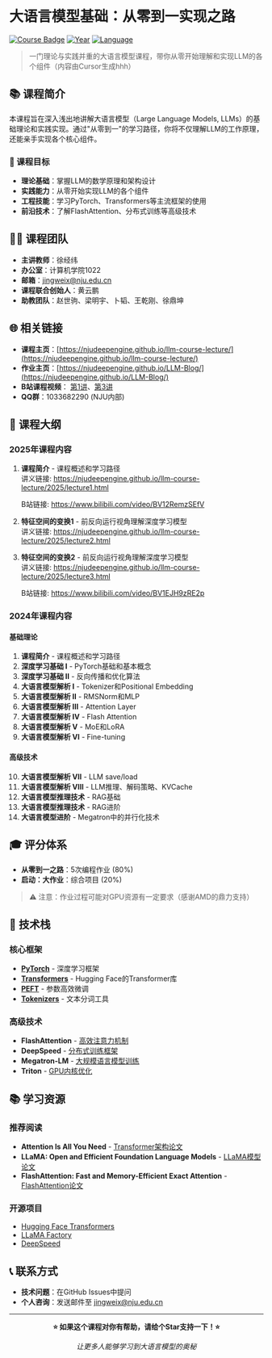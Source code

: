 # 大语言模型基础：从零到一实现之路

[![Course Badge](https://img.shields.io/badge/Course-LLM%20Basics-blue.svg)](https://njudeepengine.github.io/llm-course-lecture/)
[![Year](https://img.shields.io/badge/Year-2024%2F2025-green.svg)]()
[![Language](https://img.shields.io/badge/Language-Chinese%2FEnglish-yellow.svg)]()

> 一门理论与实践并重的大语言模型课程，带你从零开始理解和实现LLM的各个组件（内容由Cursor生成hhh）

## 📚 课程简介

本课程旨在深入浅出地讲解大语言模型（Large Language Models, LLMs）的基础理论和实践实现。通过"从零到一"的学习路径，你将不仅理解LLM的工作原理，还能亲手实现各个核心组件。

### 🎯 课程目标

- **理论基础**：掌握LLM的数学原理和架构设计
- **实践能力**：从零开始实现LLM的各个组件
- **工程技能**：学习PyTorch、Transformers等主流框架的使用
- **前沿技术**：了解FlashAttention、分布式训练等高级技术

## 👨‍🏫 课程团队

- **主讲教师**：徐经纬
- **办公室**：计算机学院1022
- **邮箱**：jingweix@nju.edu.cn
- **课程联合创始人**：黄云鹏
- **助教团队**：赵世驹、梁明宇、卜韬、王乾刚、徐鼎坤

## 🌐 相关链接

- **课程主页**：[https://njudeepengine.github.io/llm-course-lecture/](https://njudeepengine.github.io/llm-course-lecture/)
- **作业主页**：[https://njudeepengine.github.io/LLM-Blog/](https://njudeepengine.github.io/LLM-Blog/)
- **B站课程视频**： [第1讲](https://www.bilibili.com/video/BV12RemzSEfV)、[第3讲](https://www.bilibili.com/video/BV1EJH9zRE2p)
- **QQ群**：1033682290 (NJU内部)

## 📖 课程大纲

### 2025年课程内容

1. **课程简介** - 课程概述和学习路径  
   讲义链接: https://njudeepengine.github.io/llm-course-lecture/2025/lecture1.html

   B站链接: https://www.bilibili.com/video/BV12RemzSEfV
2. **特征空间的变换1** - 前反向运行视角理解深度学习模型  
   讲义链接: https://njudeepengine.github.io/llm-course-lecture/2025/lecture2.html
3. **特征空间的变换2** - 前反向运行视角理解深度学习模型  
   讲义链接: https://njudeepengine.github.io/llm-course-lecture/2025/lecture3.html
   
   B站链接: https://www.bilibili.com/video/BV1EJH9zRE2p


### 2024年课程内容

#### 基础理论
1. **课程简介** - 课程概述和学习路径
2. **深度学习基础 I** - PyTorch基础和基本概念
3. **深度学习基础 II** - 反向传播和优化算法
4. **大语言模型解析 I** - Tokenizer和Positional Embedding
5. **大语言模型解析 II** - RMSNorm和MLP
6. **大语言模型解析 III** - Attention Layer
7. **大语言模型解析 IV** - Flash Attention
8. **大语言模型解析 V** - MoE和LoRA
9. **大语言模型解析 VI** - Fine-tuning

#### 高级技术
10. **大语言模型解析 VII** - LLM save/load
11. **大语言模型解析 VIII** - LLM推理、解码策略、KVCache
12. **大语言模型推理技术** - RAG基础
13. **大语言模型推理技术** - RAG进阶
14. **大语言模型进阶** - Megatron中的并行化技术


## 🎓 评分体系

- **从零到一之路**：5次编程作业 (80%)
- **启动：大作业**：综合项目 (20%)

> ⚠️ 注意：作业过程可能对GPU资源有一定要求（感谢AMD的鼎力支持）

## 🚀 技术栈

### 核心框架
- **[PyTorch](https://pytorch.org/)** - 深度学习框架
- **[Transformers](https://github.com/huggingface/transformers)** - Hugging Face的Transformer库
- **[PEFT](https://github.com/huggingface/peft)** - 参数高效微调
- **[Tokenizers](https://github.com/huggingface/tokenizers)** - 文本分词工具

### 高级技术
- **FlashAttention** - [高效注意力机制](https://github.com/Dao-AILab/flash-attention)
- **DeepSpeed** - [分布式训练框架](https://github.com/microsoft/DeepSpeed)
- **Megatron-LM** - [大规模语言模型训练](https://github.com/NVIDIA/Megatron-LM)
- **Triton** - [GPU内核优化](https://github.com/openai/triton)

## 📚 学习资源

### 推荐阅读
- **Attention Is All You Need** - [Transformer架构论文](https://arxiv.org/abs/1706.03762)
- **LLaMA: Open and Efficient Foundation Language Models** - [LLaMA模型论文](https://arxiv.org/abs/2302.13971)
- **FlashAttention: Fast and Memory-Efficient Exact Attention** - [FlashAttention论文](https://arxiv.org/abs/2205.14135)

### 开源项目
- [Hugging Face Transformers](https://github.com/huggingface/transformers)
- [LLaMA Factory](https://github.com/hiyouga/LLaMA-Factory)
- [DeepSpeed](https://github.com/microsoft/DeepSpeed)

## 📞 联系方式

- **技术问题**：在GitHub Issues中提问
- **个人咨询**：发送邮件至 jingweix@nju.edu.cn

---

<div align="center">

**⭐ 如果这个课程对你有帮助，请给个Star支持一下！⭐**

*让更多人能够学习到大语言模型的奥秘*

</div>

